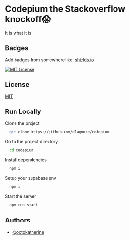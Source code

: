 
# Codepium the Stackoverflow knockoff😱

It is what it is

## Badges

Add badges from somewhere like: [shields.io](https://shields.io/)

[![MIT License](https://img.shields.io/badge/License-MIT-green.svg)](https://choosealicense.com/licenses/mit/)



## License

[MIT](https://choosealicense.com/licenses/mit/)


## Run Locally

Clone the project

```bash
  git clone https://github.com/d1agnoze/codepium
```

Go to the project directory

```bash
  cd codepium
```

Install dependencies

```bash
  npm i
```

Setup your supabase env

```bash
  npm i
```

Start the server

```bash
  npm run start
```


## Authors

- [@octokatherine](https://www.github.com/d1agnoze)







